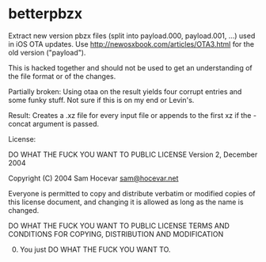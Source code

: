 #  betterpbzx

Extract new version pbzx files (split into payload.000, payload.001, ...) used in iOS OTA updates. Use http://newosxbook.com/articles/OTA3.html for the old version ("payload").

This is hacked together and should not be used to get an understanding of the file format or of the changes.

Partially broken: Using otaa on the result yields four corrupt entries and some funky stuff. Not sure if this is on my end or Levin's.

Result: Creates a .xz file for every input file or appends to the first xz if the -concat argument is passed.

License:

DO WHAT THE FUCK YOU WANT TO PUBLIC LICENSE
Version 2, December 2004

Copyright (C) 2004 Sam Hocevar <sam@hocevar.net>

Everyone is permitted to copy and distribute verbatim or modified
copies of this license document, and changing it is allowed as long
as the name is changed.

DO WHAT THE FUCK YOU WANT TO PUBLIC LICENSE
TERMS AND CONDITIONS FOR COPYING, DISTRIBUTION AND MODIFICATION

0. You just DO WHAT THE FUCK YOU WANT TO.
